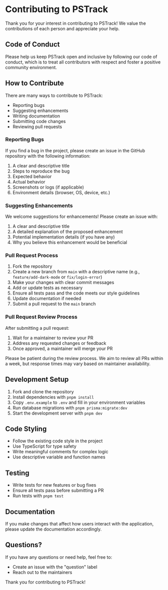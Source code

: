 # Contributing to PSTrack

Thank you for your interest in contributing to PSTrack! We value the contributions of each person and appreciate your help.

## Code of Conduct

Please help us keep PSTrack open and inclusive by following our code of conduct, which is to treat all contributors with respect and foster a positive community environment.

## How to Contribute

There are many ways to contribute to PSTrack:

- Reporting bugs
- Suggesting enhancements
- Writing documentation
- Submitting code changes
- Reviewing pull requests

### Reporting Bugs

If you find a bug in the project, please create an issue in the GitHub repository with the following information:

1. A clear and descriptive title
2. Steps to reproduce the bug
3. Expected behavior
4. Actual behavior
5. Screenshots or logs (if applicable)
6. Environment details (browser, OS, device, etc.)

### Suggesting Enhancements

We welcome suggestions for enhancements! Please create an issue with:

1. A clear and descriptive title
2. A detailed explanation of the proposed enhancement
3. Potential implementation details (if you have any)
4. Why you believe this enhancement would be beneficial

### Pull Request Process

1. Fork the repository
2. Create a new branch from `main` with a descriptive name (e.g., `feature/add-dark-mode` or `fix/login-error`)
3. Make your changes with clear commit messages
4. Add or update tests as necessary
5. Ensure all tests pass and the code meets our style guidelines
6. Update documentation if needed
7. Submit a pull request to the `main` branch

### Pull Request Review Process

After submitting a pull request:

1. Wait for a maintainer to review your PR
2. Address any requested changes or feedback
3. Once approved, a maintainer will merge your PR

Please be patient during the review process. We aim to review all PRs within a week, but response times may vary based on maintainer availability.

## Development Setup

1. Fork and clone the repository
2. Install dependencies with `pnpm install`
3. Copy `.env.example` to `.env` and fill in your environment variables
4. Run database migrations with `pnpm prisma:migrate:dev`
5. Start the development server with `pnpm dev`

## Code Styling

- Follow the existing code style in the project
- Use TypeScript for type safety
- Write meaningful comments for complex logic
- Use descriptive variable and function names

## Testing

- Write tests for new features or bug fixes
- Ensure all tests pass before submitting a PR
- Run tests with `pnpm test`

## Documentation

If you make changes that affect how users interact with the application, please update the documentation accordingly.

## Questions?

If you have any questions or need help, feel free to:

- Create an issue with the "question" label
- Reach out to the maintainers

Thank you for contributing to PSTrack!
